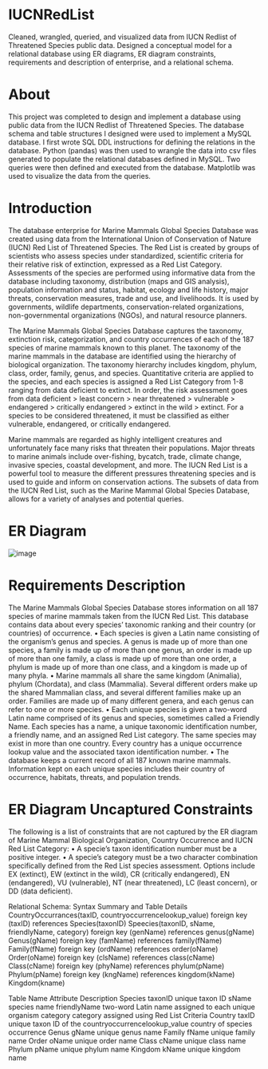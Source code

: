 # IUCNRedList
Cleaned, wrangled, queried, and visualized data from IUCN Redlist of Threatened Species public data.
Designed a conceptual model for a relational database using ER diagrams, ER diagram constraints, requirements and 
description of enterprise, and a relational schema.

# About
This project was completed to design and implement a database using public data from the IUCN Redlist of 
Threatened Species. The database schema and table structures I designed were used to implement a MySQL
database. I first wrote SQL DDL instructions for defining the relations in the database. Python (pandas) was
then used to wrangle the data into csv files generated to populate the relational databases defined in MySQL. 
Two queries were then defined and executed from the database. Matplotlib was used to visualize the data 
from the queries. 

# Introduction
The database enterprise for Marine Mammals Global Species Database was created using data from the International Union of Conservation of Nature (IUCN) Red List of Threatened Species. The Red List is created by groups of scientists who assess species under standardized, scientific criteria for their relative risk of extinction, expressed as a Red List Category. Assessments of the species are performed using informative data from the database including taxonomy, distribution (maps and GIS analysis), population information and status, habitat, ecology and life history, major threats, conservation measures, trade and use, and livelihoods. It is used by governments, wildlife departments, conservation-related organizations, non-governmental organizations (NGOs), and natural resource planners. 

The Marine Mammals Global Species Database captures the taxonomy, extinction risk, categorization, and country occurrences of each of the 187 species of marine mammals known to this planet. The taxonomy of the marine mammals in the database are identified using the hierarchy of biological organization. The taxonomy hierarchy includes kingdom, phylum, class, order, family, genus, and species. Quantitative criteria are applied to the species, and each species is assigned a Red List Category from 1-8 ranging from data deficient to extinct. In order, the risk assessment goes from data deficient > least concern > near threatened > vulnerable > endangered > critically endangered > extinct in the wild > extinct. For a species to be considered threatened, it must be classified as either vulnerable, endangered, or critically endangered. 

Marine mammals are regarded as highly intelligent creatures and unfortunately face many risks that threaten their populations. Major threats to marine animals include over-fishing, bycatch, trade, climate change, invasive species, coastal development, and more. The IUCN Red List is a powerful tool to measure the different pressures threatening species and is used to guide and inform on conservation actions. The subsets of data from the IUCN Red List, such as the Marine Mammal Global Species Database, allows for a variety of analyses and potential queries. 

# ER Diagram
![image](https://github.com/mf0sg/Data-wrangling-and-visualization/assets/8819103/4d5ccb20-98da-4aa7-b60b-03fd6ae2dbfb)

# Requirements Description
The Marine Mammals Global Species Database stores information on all 187 species of marine mammals taken from the IUCN Red List. This database contains data about every species’ taxonomic ranking and their country (or countries) of occurrence. 
•	Each species is given a Latin name consisting of the organism’s genus and species. A genus is made up of more than one species, a family is made up of more than one genus, an order is made up of more than one family, a class is made up of more than one order, a phylum is made up of more than one class, and a kingdom is made up of many phyla. 
•	Marine mammals all share the same kingdom (Animalia), phylum (Chordata), and class (Mammalia). Several different orders make up the shared Mammalian class, and several different families make up an order. Families are made up of many different genera, and each genus can refer to one or more species. 
•	Each unique species is given a two-word Latin name comprised of its genus and species, sometimes called a Friendly Name. Each species has a name, a unique taxonomic identification number, a friendly name, and an assigned Red List category. The same species may exist in more than one country. Every country has a unique occurrence lookup value and the associated taxon identification number.
•	The database keeps a current record of all 187 known marine mammals. Information kept on each unique species includes their country of occurrence, habitats, threats, and population trends. 

# ER Diagram Uncaptured Constraints
The following is a list of constraints that are not captured by the ER diagram of Marine Mammal Biological Organization, Country Occurrence and IUCN Red List Category:
•	A specie’s taxon identification number must be a positive integer.
•	A specie’s category must be a two character combination specifically defined from the Red List species assessment. Options include EX (extinct), EW (extinct in the wild), CR (critically endangered), EN (endangered), VU (vulnerable), NT (near threatened), LC (least concern), or DD (data deficient). 

Relational Schema: Syntax Summary and Table Details
CountryOccurrances(taxID, countryoccurrencelookup_value)
	foreign key (taxID) references Species(taxonID)
Speecies(taxonID, sName, friendlyName, category)
	foreign key (genName) references genus(gName) 
Genus(gName)
	foreign key (famName) references family(fName)
Family(fName)
	foreign key (ordName) references order(oName)
Order(oName)
	foreign key (clsName) references class(cName)
Class(cName)
	foreign key (phyName) references phylum(pName)
Phylum(pName)
	foreign key (kngName) references kingdom(kName)
Kingdom(kname)

Table Name	Attribute 	Description
Species	taxonID	unique taxon ID
	sName	species name
	friendlyName	two-word Latin name assigned to each unique organism
	category	category assigned using Red List Criteria
Country	taxID	unique taxon ID of the 
	countryoccurrencelookup_value	country of species occurrence 
Genus	gName	unique genus name
Family	fName	unique family name
Order	oName	unique order name
Class	cName	unique class name
Phylum	pName	unique phylum name
Kingdom	kName	unique kingdom name


